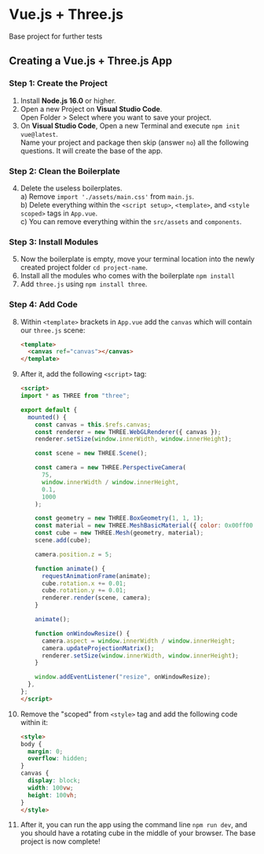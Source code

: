 # Vue.js + Three.js
Base project for further tests

## Creating a Vue.js + Three.js App

### Step 1: Create the Project
1. Install **Node.js 16.0** or higher.
2. Open a new Project on **Visual Studio Code**.  
Open Folder > Select where you want to save your project.
3. On **Visual Studio Code**, Open a new Terminal and execute `npm init vue@latest`.  
Name your project and package then skip (answer `no`) all the following questions. It will create the base of the app.

### Step 2: Clean the Boilerplate
4. Delete the useless boilerplates.  
a) Remove `import './assets/main.css'` from `main.js`.  
b) Delete everything within the `<script setup>`, `<template>`, and `<style scoped>` tags in `App.vue`.  
c) You can remove everything within the `src/assets` and `components`.

### Step 3: Install Modules
5. Now the boilerplate is empty, move your terminal location into the newly created project folder `cd project-name`.  
6. Install all the modules who comes with the boilerplate `npm install`
7. Add `three.js` using `npm install three`.

### Step 4: Add Code
8. Within `<template>` brackets in `App.vue` add the `canvas` which will contain our `three.js` scene:

   ```html
   <template>
     <canvas ref="canvas"></canvas>
   </template>
   ```

9. After it, add the following `<script>` tag:

   ```html
   <script>
   import * as THREE from "three";

   export default {
     mounted() {
       const canvas = this.$refs.canvas;
       const renderer = new THREE.WebGLRenderer({ canvas });
       renderer.setSize(window.innerWidth, window.innerHeight);

       const scene = new THREE.Scene();

       const camera = new THREE.PerspectiveCamera(
         75,
         window.innerWidth / window.innerHeight,
         0.1,
         1000
       );

       const geometry = new THREE.BoxGeometry(1, 1, 1);
       const material = new THREE.MeshBasicMaterial({ color: 0x00ff00 });
       const cube = new THREE.Mesh(geometry, material);
       scene.add(cube);

       camera.position.z = 5;

       function animate() {
         requestAnimationFrame(animate);
         cube.rotation.x += 0.01;
         cube.rotation.y += 0.01;
         renderer.render(scene, camera);
       }

       animate();

       function onWindowResize() {
         camera.aspect = window.innerWidth / window.innerHeight;
         camera.updateProjectionMatrix();
         renderer.setSize(window.innerWidth, window.innerHeight);
       }

       window.addEventListener("resize", onWindowResize);
     },
   };
   </script>
   ```

10. Remove the "scoped" from `<style>` tag and add the following code within it:

    ```html
    <style>
    body {
      margin: 0;
      overflow: hidden;
    }
    canvas {
      display: block;
      width: 100vw;
      height: 100vh;
    }
    </style>
    ```

11. After it, you can run the app using the command line `npm run dev`, and you should have a rotating cube in the middle of your browser. The base project is now complete!
